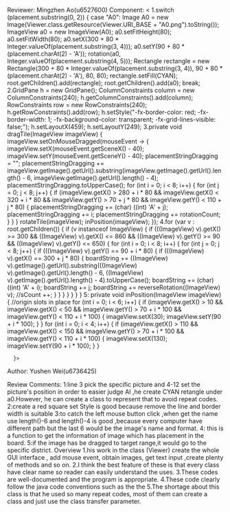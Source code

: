Reviewer: Mingzhen  Ao(u6527600)
Component: <
1.switch (placement.substring(0, 2)) {
       case "A0":
         Image A0 = new Image(Viewer.class.getResource(Viewer.URI_BASE + "A0.png").toString());
         ImageView a0 = new ImageView(A0);
         a0.setFitHeight(80);
         a0.setFitWidth(80);
         a0.setX(300 + 80 * Integer.valueOf(placement.substring(3, 4)));
         a0.setY(90 + 80 * (placement.charAt(2) - 'A'));
         rotation(a0, Integer.valueOf(placement.substring(4, 5)));
         Rectangle rectangle = new Rectangle(300 + 80 * Integer.valueOf(placement.substring(3, 4)), 90 + 80 * (placement.charAt(2) - 'A'), 80, 80);
         rectangle.setFill(CYAN);
         root.getChildren().add(rectangle);
         root.getChildren().add(a0);
         break;
2.GridPane h = new GridPane();
          ColumnConstraints column = new ColumnConstraints(240);
          h.getColumnConstraints().add(column);
          RowConstraints row = new RowConstraints(240);
          h.getRowConstraints().add(row);
          h.setStyle("-fx-border-color: red; -fx-border-width: 1; -fx-background-color: transparent; -fx-grid-lines-visible: false;");
          h.setLayoutX(459);
          h.setLayoutY(249);
3.private void dragTile(ImageView imageView) {
          imageView.setOnMouseDragged(mouseEvent -> {
              imageView.setX(mouseEvent.getSceneX() - 40);
              imageView.setY(mouseEvent.getSceneY() - 40);
              placementStringDragging = "";
              placementStringDragging += imageView.getImage().getUrl().substring(imageView.getImage().getUrl().length() - 6, imageView.getImage().getUrl().length() - 4);
              placementStringDragging.toUpperCase();
              for (int i = 0; i < 8; i++) {
                  for (int j = 0; j < 8; j++) {
                      if (imageView.getX() > 280 + i * 80 && imageView.getX() < 320 + i * 80 && imageView.getY() > 70 + j * 80 && imageView.getY() < 110 + j * 80) {
                          placementStringDragging += (char) ((int) 'A' + j);
                          placementStringDragging += i;
                          placementStringDragging += rotationCount;
                      }
                  }
              }
              rotateTile(imageView);
              inPosition(imageView);
          });
 4.for (var v : root.getChildren()) {
            if (v instanceof ImageView) {
                if (((ImageView) v).getX() >= 300 && ((ImageView) v).getX() <= 860 && ((ImageView) v).getY() >= 90 && ((ImageView) v).getY() <= 650) {
                    for (int i = 0; i < 8; i++) {
                        for (int j = 0; j < 8; j++) {
                            if (((ImageView) v).getY() == 90 + i * 80) {
                                if (((ImageView) v).getX() == 300 + j * 80) {
                                    boardString += ((ImageView) v).getImage().getUrl().substring(((ImageView) v).getImage().getUrl().length() - 6, ((ImageView) v).getImage().getUrl().length() - 4).toUpperCase();
                                    boardString += (char) ((int) 'A' + i);
                                    boardString += j;
                                    boardString += reverseRotation((ImageView) v);
                                    //sCount ++;
                                }
                            }
                        }
                    }
                }
            }
        }
 5: private void inPosition(ImageView imageView) {
           //origin slots in place
           for (int i = 0; i < 6; i++) {
               if (imageView.getX() > 10 && imageView.getX() < 50 && imageView.getY() > 70 + i * 100 && imageView.getY() < 110 + i * 100) {
                   imageView.setX(30);
                   imageView.setY(90 + i * 100);
               }
           }
           for (int i = 0; i < 4; i++) {
               if (imageView.getX() > 110 && imageView.getX() < 150 && imageView.getY() > 70 + i * 100 && imageView.getY() < 110 + i * 100) {
                   imageView.setX(130);
                   imageView.setY(90 + i * 100);
               }
           }

      }>
Author: Yushen Wei(u6736425)

Review Comments:
1:line 3 pick the specific picture and 4-12 set the picture's position
 in order to easier judge AI ,he create CYAN retangle under a0.However,
 he can create a class to represent that to avoid repeat codes.
2:create a red square set Style is good because remove the line and border
width is suitable
3:to catch the left mouse button click ,when get the name use length()-6 
and length()-4 is good ,because every computer have different path but 
the last 6 would be the image's name and format.
4: this is a function to get the information of image which has placement 
in the board.
5:if the image has be dragged to target range,it would go to the specific
district.
Overview
1.his work in the class (Viewer) create the whole GUI interface , add mouse event, obtain
images, get text input ,create plenty of methods and so on.
2.I think the best feature of these is that every class have clear name so
reader can easily understand the uses.
3.These codes are well-documented and the program is appropriate.
4.These code clearly follow the java code conventions such as the the 
5.The shortage about this class is that he used so many repeat codes, most
of them can create a class and just use the class transfer parameter.   
